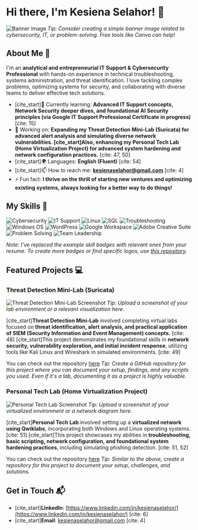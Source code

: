 # Hi there, I'm Kesiena Selahor! 👋

![Banner Image](your_banner_image_url_here)
*Tip: Consider creating a simple banner image related to cybersecurity, IT, or problem-solving. Free tools like Canva can help!*

## About Me 🚀

I'm an **analytical and entrepreneurial IT Support & Cybersecurity Professional** with hands-on experience in technical troubleshooting, systems administration, and threat identification. I love tackling complex problems, optimizing systems for security, and collaborating with diverse teams to deliver effective tech solutions.

- [cite_start]🌱 Currently learning: **Advanced IT Support concepts, Network Security deeper dives, and foundational AI Security principles (via Google IT Support Professional Certificate in progress)** [cite: 15]
- 🔭 Working on: **Expanding my Threat Detection Mini-Lab (Suricata) for advanced alert analysis and simulating diverse network vulnerabilities. [cite_start]Also, enhancing my Personal Tech Lab (Home Virtualization Project) for advanced system hardening and network configuration practices.** [cite: 47, 50]
- [cite_start]🌍 Languages: **English (Fluent)** [cite: 54]
- [cite_start]📫 How to reach me: **kesienaselahor@gmail.com** [cite: 4]
- ⚡ Fun fact: **I thrive on the thrill of starting new ventures and optimizing existing systems, always looking for a better way to do things!**

## My Skills 🧠

![Cybersecurity](https://img.shields.io/badge/-Cybersecurity-0078D4?style=flat-square&logo=microsoft-azure&logoColor=white)
![IT Support](https://img.shields.io/badge/-IT%20Support-005C9C?style=flat-square&logo=itunes&logoColor=white)
![Linux](https://img.shields.io/badge/-Linux-FCC624?style=flat-square&logo=linux&logoColor=black)
![SQL](https://img.shields.io/badge/-SQL-4479A1?style=flat-square&logo=postgresql&logoColor=white)
![Troubleshooting](https://img.shields.io/badge/-Troubleshooting-0078D4?style=flat-square&logo=bugsnag&logoColor=white)
![Windows OS](https://img.shields.io/badge/-Windows%20OS-0078D4?style=flat-square&logo=windows&logoColor=white)
![WordPress](https://img.shields.io/badge/-WordPress-21759B?style=flat-square&logo=wordpress&logoColor=white)
![Google Workspace](https://img.shields.io/badge/-Google%20Workspace-4285F4?style=flat-square&logo=google-workspace&logoColor=white)
![Adobe Creative Suite](https://img.shields.io/badge/-Adobe%20Creative%20Suite-DD0031?style=flat-square&logo=adobe&logoColor=white)
![Problem Solving](https://img.shields.io/badge/-Problem%20Solving-FF5733?style=flat-square&logoColor=white)
![Team Leadership](https://img.shields.io/badge/-Team%20Leadership-6C5B7B?style=flat-square&logoColor=white)

*Note: I've replaced the example skill badges with relevant ones from your resume. To create more badges or find specific logos, use [this repository](https://github.com/alexandresanlim/Badges4-README.md-Profile).*

## Featured Projects 💻

### Threat Detection Mini-Lab (Suricata)

![Threat Detection Mini-Lab Screenshot](your_threat_detection_project_screenshot_url)
*Tip: Upload a screenshot of your lab environment or a relevant visualization here.*

[cite_start]**Threat Detection Mini-Lab** involved completing virtual labs focused on **threat identification, alert analysis, and practical application of SIEM (Security Information and Event Management) concepts.** [cite: 48] [cite_start]This project demonstrates my foundational skills in **network security, vulnerability exploration, and initial incident response**, utilizing tools like Kali Linux and Wireshark in simulated environments. [cite: 49]

You can check out the repository [here](your_threat_detection_project_repository_link)
*Tip: Create a GitHub repository for this project where you can document your setup, findings, and any scripts you used. Even if it's a lab, documenting it as a project is highly valuable.*

### Personal Tech Lab (Home Virtualization Project)

![Personal Tech Lab Screenshot](your_personal_tech_lab_project_screenshot_url)
*Tip: Upload a screenshot of your virtualized environment or a network diagram here.*

[cite_start]**Personal Tech Lab** involved setting up a **virtualized network using Qwiklabs**, incorporating both Windows and Linux operating systems. [cite: 51] [cite_start]This project showcases my abilities in **troubleshooting, basic scripting, network configuration, and foundational system hardening practices**, including simulating phishing detection. [cite: 51, 52]

You can check out the repository [here](your_personal_tech_lab_project_repository_link)
*Tip: Similar to the above, create a repository for this project to document your setup, challenges, and solutions.*

## Get in Touch 📬

- [cite_start]**LinkedIn**: [https://www.linkedin.com/in/kesienaselahor/](https://www.linkedin.com/in/kesienaselahor/) [cite: 6]
- [cite_start]**Email**: kesienaselahor@gmail.com [cite: 4]

